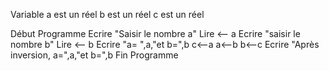 Variable 
    a est un réel
    b est un réel
    c est un réel

Début Programme
    Ecrire "Saisir le nombre a"
    Lire <-- a
    Ecrire "saisir le nombre b"
    Lire <-- b
    Ecrire "a= ",a,"et b=",b
    c<--a
    a<--b
    b<--c
    Ecrire "Après inversion, a=",a,"et b=",b
Fin Programme